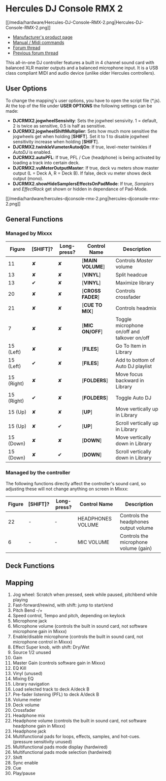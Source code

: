 # Hercules DJ Console RMX 2

[[/media/hardware/Hercules-DJ-Console-RMX-2.png|Hercules-DJ-Console-RMX-2.png]]

  - [Manufacturer's product
    page](http://www.hercules.com/us/DJ-Music/bdd/p/193/djconsole-rmx-2/)
  - [Manual / Midi
    commands](https://support.hercules.com/de/product/djconsolermx2-de)
  - [Forum thread](http://mixxx.org/forums/viewtopic.php?f=7&t=11860)
  - [Previous forum
    thread](http://mixxx.org/forums/viewtopic.php?f=7&t=4541)

This all-in-one DJ controller features a built in 4 channel sound card
with balanced XLR master outputs and a balanced microphone input. It is
a USB class compliant MIDI and audio device (unlike older Hercules
controllers).

## User Options

To change the mapping's user options, you have to open the script file
(\*.js). At the top of the file under **USER OPTIONS** the following
settings can be made:

  - **DJCRMX2.jogwheelSensivity**: Sets the jogwheel sensivity. 1 =
    default, 2 is twice as sensitive, 0.5 is half as sensitive.
  - **DJCRMX2.jogwheelShiftMultiplier**: Sets how much more sensitive
    the jogwheels get when holding \[**SHIFT**\]. Set it to 1 to disable
    jogwheel sensitivity increase when holding \[**SHIFT**\].
  - **DJCRMX2.twinkleVumeterAutodjOn**: If true, level-meter twinkles if
    *AutoDJ* is enabled.
  - **DJCRMX2.autoPFL**: If true, PFL / Cue (headphone) is being
    activated by loading a track into certain deck.
  - **DJCRMX2.vuMeterOutputMaster**: If true, deck vu meters show master
    output (L = Deck A, R = Deck B). If false, deck vu meter shows deck
    output (mono).
  - **DJCRMX2.showHideSamplersEffectsOnPadMode**: If true, *Samplers*
    and *EffectRack* get shown or hidden in dependance of Pad-Mode.

[[/media/hardware/hercules-djconsole-rmx-2.png|hercules-djconsole-rmx-2.png]]

## General Functions

### Managed by Mixxx

| Figure     | \[**SHIFT**\]? | Long-press? | Control Name        | Description                                  |
| ---------- | -------------- | ----------- | ------------------- | -------------------------------------------- |
| 11         | ✘              | ✘           | \[**MAIN VOLUME**\] | Controls *Master* volume                     |
| 13         | ✘              | ✘           | \[**VINYL**\]       | Split headcue                                |
| 13         | ✔              | ✘           | \[**VINYL**\]       | Maximize library                             |
| 20         | ✘              | ✘           | \[**CROSS FADER**\] | Controls crossfader                          |
| 21         | ✘              | ✘           | \[**CUE TO MIX**\]  | Controls headmix                             |
| 7          | ✘              | ✘           | \[**MIC ON/OFF**\]  | Toggle microphone on/off and talkover on/off |
| 15 (Left)  | ✘              | ✘           | \[**FILES**\]       | Go To Item in Library                        |
| 15 (Left)  | ✔              | ✘           | \[**FILES**\]       | Add to bottom of Auto DJ playlist            |
| 15 (Right) | ✘              | ✘           | \[**FOLDERS**\]     | Move focus backward in Library               |
| 15 (Right) | ✔              | ✘           | \[**FOLDERS**\]     | Toggle Auto DJ                               |
| 15 (Up)    | ✘              | ✘           | \[**UP**\]          | Move vertically up in Library                |
| 15 (Up)    | ✘              | ✔           | \[**UP**\]          | Scroll vertically up in Library              |
| 15 (Down)  | ✘              | ✘           | \[**DOWN**\]        | Move vertically down in Library              |
| 15 (Down)  | ✘              | ✔           | \[**DOWN**\]        | Scroll vertically down in Library            |

### Managed by the controller

The following functions directly affect the controller's sound card, so
adjusting these will not change anything on screen in Mixxx:

| Figure | \[**SHIFT**\]? | Long-press? | Control Name      | Description                           |
| ------ | -------------- | ----------- | ----------------- | ------------------------------------- |
| 22     | \-             | \-          | HEADPHONES VOLUME | Controls the headphones output volume |
| 6      | \-             | \-          | MIC VOLUME        | Controls the microphone volume (gain) |

## Deck Functions

## Mapping

1.  Jog wheel: Scratch when pressed, seek while paused, pitchbend while
    playing
2.  Fast-forward/rewind, with shift: jump to start/end
3.  Pitch Bend -/+
4.  Speed control, Tempo and pitch, depending on keylock 
5.  Microphone jack
6.  Microphone volume (controls the built in sound card, not software
    microphone gain in Mixxx)
7.  Enable/disable microphone (controls the built in sound card, not
    microphone control in Mixxx)
8.  Effect Super knob, with shift: Dry/Wet 
9.  Source 1/2 unused 
10. Gain
11. Master Gain (controls software gain in Mixxx)
12. EQ Kill
13. Vinyl (unused)
14. Mixing EQ
15. Library navigation
16. Load selected track to deck A/deck B
17. Pre-fader listening (PFL) to deck A/deck B
18. Volume meter
19. Deck volume
20. Crossfader
21. Headphone mix
22. Headphone volume (controls the built in sound card, not software
    headphone gain in Mixxx)
23. Headphone jack
24. Multifunctional pads for loops, effects, samples, and hot-cues.
    (pressure sensitivity unused)
25. Multifunctional pads mode display (hardwired)
26. Multifunctional pads mode selection (hardwired)
27. Shift
28. Sync enable
29. Cue
30. Play/pause
